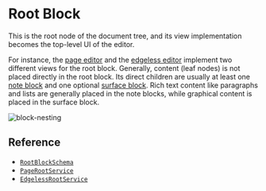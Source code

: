 # Root Block

This is the root node of the document tree, and its view implementation becomes the top-level UI of the editor.

For instance, the [page editor](../editors/page-editor) and the [edgeless editor](../editors/edgeless-editor) implement two different views for the root block. Generally, content (leaf nodes) is not placed directly in the root block. Its direct children are usually at least one [note block](./note-block) and one optional [surface block](./surface-block). Rich text content like paragraphs and lists are generally placed in the note blocks, while graphical content is placed in the surface block.

![block-nesting](../../images/block-nesting.png)

## Reference

- [`RootBlockSchema`](/api/@algogrind/blocks/variables/RootBlockSchema.html)
- [`PageRootService`](/api/@algogrind/blocks/classes/PageRootService.html)
- [`EdgelessRootService`](/api/@algogrind/blocks/classes/EdgelessRootService.html)
